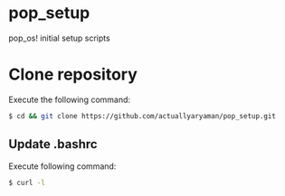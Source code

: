 # pop_setup
pop_os! initial setup scripts

# Clone repository
Execute the following command:
```sh
$ cd && git clone https://github.com/actuallyaryaman/pop_setup.git
```
## Update .bashrc
Execute following command:

```sh
$ curl -l 
```



